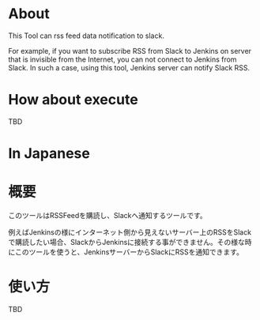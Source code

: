 # About
This Tool can rss feed data notification to slack.


For example, if you want to subscribe RSS from Slack to Jenkins on server that is invisible from the Internet, you can not connect to Jenkins from Slack. In such a case, using this tool, Jenkins server can notify Slack RSS.

# How about execute

TBD

# In Japanese
# 概要
このツールはRSSFeedを購読し、Slackへ通知するツールです。

例えばJenkinsの様にインターネット側から見えないサーバー上のRSSをSlackで購読したい場合、SlackからJenkinsに接続する事ができません。その様な時にこのツールを使うと、JenkinsサーバーからSlackにRSSを通知できます。


# 使い方

TBD
